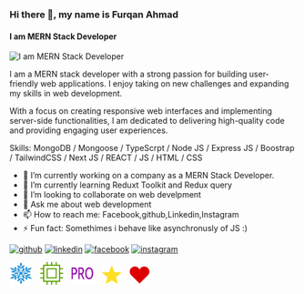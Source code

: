 ### Hi there 👋, my name is Furqan Ahmad
#### I am MERN Stack Developer
![I am MERN Stack Developer](https://i.postimg.cc/d1vrVhT0/Neon-Minimalist-Motivational-Inspirational-Quote-Facebook-Cover-1.png)

I am a MERN stack developer with a strong passion for building user-friendly web applications. I enjoy taking on new challenges and expanding my skills in web development.

With a focus on creating responsive web interfaces and implementing server-side functionalities, I am dedicated to delivering high-quality code and providing engaging user experiences.

Skills: MongoDB  / Mongoose / TypeScrpt / Node JS  / Express JS /   Boostrap / TailwindCSS / Next JS / REACT / JS / HTML / CSS

- 🔭 I’m currently working on a company as a MERN Stack Developer. 
- 🌱 I’m currently learning Reduxt Toolkit and Redux query 
- 👯 I’m looking to collaborate on web develpment 
- 💬 Ask me about web development 
- 📫 How to reach me: Facebook,github,Linkedin,Instagram 
- ⚡ Fun fact: Somethimes i behave like asynchronusly of JS :) 


[<img src='https://cdn.jsdelivr.net/npm/simple-icons@3.0.1/icons/github.svg' alt='github' height='40'>](https://github.com/https://github.com/furqanRupom)  [<img src='https://cdn.jsdelivr.net/npm/simple-icons@3.0.1/icons/linkedin.svg' alt='linkedin' height='40'>](https://www.linkedin.com/in/https://www.linkedin.com/in/furqan-ahmad-6149ba281//)  [<img src='https://cdn.jsdelivr.net/npm/simple-icons@3.0.1/icons/facebook.svg' alt='facebook' height='40'>](https://www.facebook.com/https://www.facebook.com/fab.rupom)  [<img src='https://cdn.jsdelivr.net/npm/simple-icons@3.0.1/icons/instagram.svg' alt='instagram' height='40'>](https://www.instagram.com/https://www.instagram.com//)  

<a href='https://archiveprogram.github.com/'><img src='https://raw.githubusercontent.com/acervenky/animated-github-badges/master/assets/acbadge.gif' width='40' height='40'></a> <a href='https://docs.github.com/en/developers'><img src='https://raw.githubusercontent.com/acervenky/animated-github-badges/master/assets/devbadge.gif' width='40' height='40'></a> <a href='https://github.com/pricing'><img src='https://raw.githubusercontent.com/acervenky/animated-github-badges/master/assets/pro.gif' width='40' height='40'></a> <a href='https://stars.github.com/'><img src='https://raw.githubusercontent.com/acervenky/animated-github-badges/master/assets/starbadge.gif' width='35' height='35'></a> <a href='https://docs.github.com/en/github/supporting-the-open-source-community-with-github-sponsors'><img src='https://raw.githubusercontent.com/acervenky/animated-github-badges/master/assets/sponsorbadge.gif' width='35' height='35'></a> 



